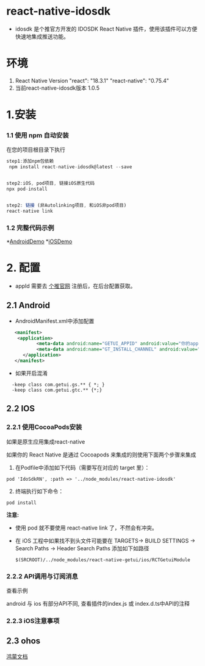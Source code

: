 
# react-native-idosdk
* idosdk 是个推官方开发的 IDOSDK React Native 插件，使用该插件可以方便快速地集成推送功能。


# 环境

1. React Native Version 
   "react": "18.3.1"
   "react-native": "0.75.4"
2. 当前react-native-idosdk版本 1.0.5


# 1.安装

### 1.1 使用 npm 自动安装

在您的项目根目录下执行

````js
step1:添加npm包依赖
 npm install react-native-idosdk@latest --save 


step2:iOS, pod项目, 链接iOS原生代码
npx pod-install


step2: 链接 (非Autolinking项目, 和iOS非pod项目)
react-native link
````

### 1.2 完整代码示例
 
 *[AndroidDemo](example/AndroidDemo)
 *[iOSDemo](example/iOSDemo)

# 2. 配置

* appId 需要去 [个推官网](https://dev.getui.com) 注册后，在后台配置获取。


## 2.1 Android
* AndroidManifest.xml中添加配置
````xml
   <manifest>
    <application>
           <meta-data android:name="GETUI_APPID" android:value="你的appid"/>
           <meta-data android:name="GT_INSTALL_CHANNEL" android:value=""/>
      </application>
   </manifest>
````
* 如果开启混淆
````proguard
  -keep class com.getui.gs.** { *; }
  -keep class com.getui.gtc.** {*;}
````
 
## 2.2 IOS
 

### 2.2.1 使用CocoaPods安装 

如果是原生应用集成react-native

如果你的 React Native 是通过 Cocoapods 来集成的则使用下面两个步骤来集成 

1. 在Podfile中添加如下代码（需要写在对应的 target 里）：

````
pod 'IdoSdkRN', :path => '../node_modules/react-native-idosdk'

````

2. 终端执行如下命令：

````
pod install

````

**注意:** 

*  使用 pod 就不要使用 react-native link 了，不然会有冲突。

* 在 iOS 工程中如果找不到头文件可能要在 TARGETS-> BUILD SETTINGS -> Search Paths -> Header Search Paths 添加如下如路径

  ```
  $(SRCROOT)/../node_modules/react-native-getui/ios/RCTGetuiModule
  ```


### 2.2.2 API调用与订阅消息

查看示例

android 与 ios 有部分API不同, 查看插件的index.js 或 index.d.ts中API的注释


### 2.2.3 iOS注意事项 


## 2.3 ohos

[鸿蒙文档](react-native-harmony-ido/README.md)

